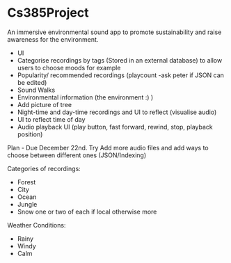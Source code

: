 # Cs385Project
An immersive environmental sound app to promote sustainability and raise awareness for the environment.

* UI
* Categorise recordings by tags (Stored in an external database) to allow users to choose moods for example
* Popularity/ recommended recordings (playcount -ask peter if JSON can be edited)
* Sound Walks
* Environmental information (the environment :) )
* Add picture of tree
* Night-time and day-time recordings and UI to reflect (visualise audio)
* UI to reflect time of day
* Audio playback UI (play button, fast forward, rewind, stop, playback position)

Plan - 
  Due December 22nd.
  Try Add more audio files and add ways to choose between different ones (JSON/Indexing)
  
  

Categories of recordings:
* Forest
* City
* Ocean
* Jungle
* Snow
 one or two of each if local otherwise more

Weather Conditions:
* Rainy
* Windy
* Calm

